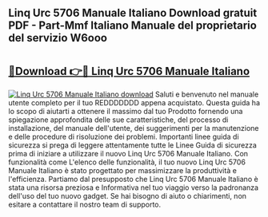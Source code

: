 ## Linq Urc 5706 Manuale Italiano Download gratuit PDF - Part-Mmf Italiano Manuale del proprietario del servizio W6ooo

# <h2><a href="http://dfcke0.blite.top/?on=Linq+Urc+5706+Manuale+Italiano">🔗Download 👉🔴 Linq Urc 5706 Manuale Italiano</a></h2>

[![Linq Urc 5706 Manuale Italiano download](https://i.imgur.com/lujVjoI.png)](http://dfcke0.blite.top/?on=Linq+Urc+5706+Manuale+Italiano)
Saluti e benvenuto nel manuale utente completo per il tuo REDDDDDDD appena acquistato. Questa guida ha lo scopo di aiutarti a ottenere il massimo dal tuo Prodotto fornendo una spiegazione approfondita delle sue caratteristiche, del processo di installazione, del manuale dell'utente, dei suggerimenti per la manutenzione e delle procedure di risoluzione dei problemi. Importanti linee guida di sicurezza si prega di leggere attentamente tutte le Linee Guida di sicurezza prima di iniziare a utilizzare il nuovo Linq Urc 5706 Manuale Italiano. Con funzionalità come L'elenco delle funzionalità, il tuo nuovo Linq Urc 5706 Manuale Italiano è stato progettato per massimizzare la produttività e l'efficienza. Partiamo dal presupposto che Linq Urc 5706 Manuale Italiano è stata una risorsa preziosa e Informativa nel tuo viaggio verso la padronanza dell'uso del tuo nuovo gadget. Se hai bisogno di aiuto o chiarimenti, non esitare a contattare il nostro team di supporto.

